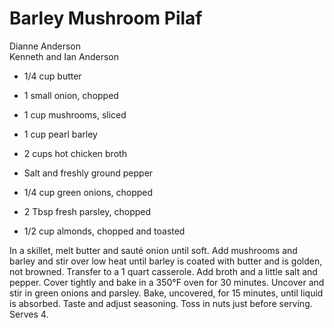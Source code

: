 # Barley Mushroom Pilaf

Dianne Anderson<br/>
Kenneth and Ian Anderson

- 1/4 cup butter
- 1 small onion, chopped
- 1 cup mushrooms, sliced
- 1 cup pearl barley
- 2 cups hot chicken broth

- Salt and freshly ground pepper
- 1/4 cup green onions, chopped
- 2 Tbsp fresh parsley, chopped
- 1/2 cup almonds, chopped and toasted

In a skillet, melt butter and sauté onion until soft. Add mushrooms and barley and stir over low heat until barley is coated with butter and is golden, not browned. Transfer to a 1 quart casserole. Add broth and a little salt and pepper. Cover tightly and bake in a 350°F oven for 30 minutes. Uncover and stir in green onions and parsley. Bake, uncovered, for 15 minutes, until liquid is absorbed. Taste and adjust seasoning. Toss in nuts just before serving. Serves 4.